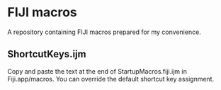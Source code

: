 # FIJI macros

A repository containing FIJI macros prepared for my convenience.

## ShortcutKeys.ijm

Copy and paste the text at the end of StartupMacros.fiji.ijm in Fiji.app/macros. You can override the default shortcut key assignment.
